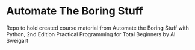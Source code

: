 # Automate The Boring Stuff
Repo to hold created course material from Automate the Boring Stuff with Python, 2nd Edition Practical Programming for Total Beginners by Al Sweigart
